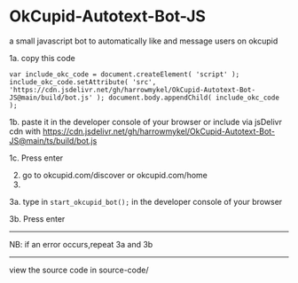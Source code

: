 # OkCupid-Autotext-Bot-JS
a small javascript bot to automatically like and message users on okcupid



1a. copy this code 

`
	var include_okc_code = document.createElement( 'script' );
	include_okc_code.setAttribute( 'src', 'https://cdn.jsdelivr.net/gh/harrowmykel/OkCupid-Autotext-Bot-JS@main/build/bot.js' );
	document.body.appendChild( include_okc_code );
`

1b. paste it in the developer console of your browser
or include via jsDelivr cdn with https://cdn.jsdelivr.net/gh/harrowmykel/OkCupid-Autotext-Bot-JS@main/ts/build/bot.js

1c. Press enter

2. go to okcupid.com/discover or okcupid.com/home
3. 
3a. type in 
 `start_okcupid_bot();`
in the developer console of your browser

3b. Press enter


-----


NB: if an error occurs,repeat 3a and 3b


---- 

view the source code in source-code/